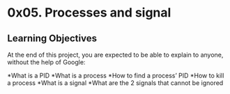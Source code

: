 # 0x05. Processes and signal

## Learning Objectives
At the end of this project, you are expected to be able to explain to anyone, without the help of Google:

*What is a PID
*What is a process
*How to find a process’ PID
*How to kill a process
*What is a signal
*What are the 2 signals that cannot be ignored
